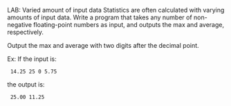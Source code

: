  LAB: Varied amount of input data
Statistics are often calculated with varying amounts of input data. Write a program that takes any number of non-negative floating-point numbers as input, and outputs the max and average, respectively.

Output the max and average with two digits after the decimal point.

Ex: If the input is:

     14.25 25 0 5.75
the output is:

     25.00 11.25
